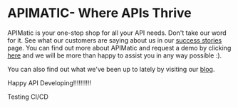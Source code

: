 # APIMATIC- Where APIs Thrive

APIMatic is your one-stop shop for all your API needs. Don't take our word for it. See what our customers are saying about us in our [success stories](https://www.apimatic.io/success-stories/) page. You can find out more about APIMatic and request a demo by clicking [here](https://www.apimatic.io/request-demo/) and we will be more than happy to assist you in any way possible :).

You can also find out what we've been up to lately by visiting our [blog](https://www.apimatic.io/blog/).

Happy API Developing!!!!!!!!!!

Testing CI/CD 
